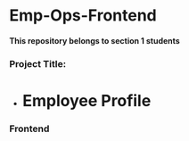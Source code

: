 # Emp-Ops-Frontend

#### This repository belongs to section 1 students

### Project Title:
- # Employee Profile

### Frontend